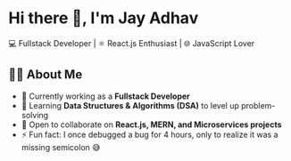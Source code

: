 # Hi there 👋, I'm Jay Adhav  

💻 Fullstack Developer | ⚛️ React.js Enthusiast | 🌐 JavaScript Lover  

## 🙋‍♂️ About Me
- 🔭 Currently working as a **Fullstack Developer**  
- 🌱 Learning **Data Structures & Algorithms (DSA)** to level up problem-solving  
- 👯 Open to collaborate on **React.js, MERN, and Microservices projects**  
- ⚡ Fun fact: I once debugged a bug for 4 hours, only to realize it was a missing semicolon 😅  
 

<!--
**jayadhav07/jayadhav07** is a ✨ _special_ ✨ repository because its `README.md` (this file) appears on your GitHub profile.

Here are some ideas to get you started:

- 🔭 I’m currently working on ...
- 🌱 I’m currently learning ...
- 👯 I’m looking to collaborate on ...
- 🤔 I’m looking for help with ...
- 💬 Ask me about ...
- 📫 How to reach me: ...
- 😄 Pronouns: ...
- ⚡ Fun fact: ...
-->
